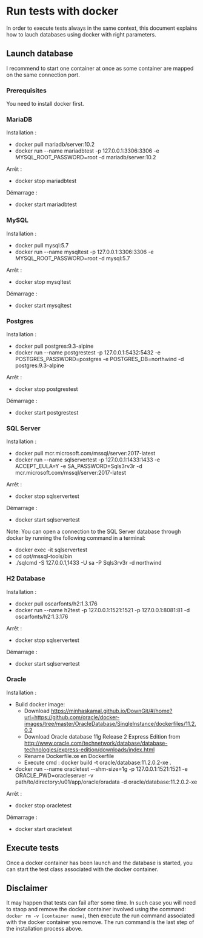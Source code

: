 # Run tests with docker

In order to execute tests always in the same context, this document explains how to lauch databases using docker with right parameters.

## Launch database

I recommend to start one container at once as some container are mapped on the same connection port.

### Prerequisites

You need to install docker first.

### MariaDB

Installation :

- docker pull mariadb/server:10.2
- docker run --name mariadbtest -p 127.0.0.1:3306:3306 -e MYSQL_ROOT_PASSWORD=root -d mariadb/server:10.2

Arrêt :

- docker stop mariadbtest

Démarrage :

- docker start mariadbtest

### MySQL

Installation :

- docker pull mysql:5.7
- docker run --name mysqltest -p 127.0.0.1:3306:3306 -e MYSQL_ROOT_PASSWORD=root -d mysql:5.7

Arrêt :

- docker stop mysqltest

Démarrage :

- docker start mysqltest

### Postgres

Installation :

- docker pull postgres:9.3-alpine
- docker run --name postgrestest -p 127.0.0.1:5432:5432 -e POSTGRES_PASSWORD=postgres -e POSTGRES_DB=northwind -d postgres:9.3-alpine

Arrêt :

- docker stop postgrestest

Démarrage :

- docker start postgrestest

### SQL Server

Installation :

- docker pull mcr.microsoft.com/mssql/server:2017-latest
- docker run --name sqlservertest -p 127.0.0.1:1433:1433 -e ACCEPT_EULA=Y -e SA_PASSWORD=Sqls3rv3r -d mcr.microsoft.com/mssql/server:2017-latest

Arrêt :

- docker stop sqlservertest

Démarrage :

- docker start sqlservertest

Note: You can open a connection to the SQL Server database through docker by running the following command in a terminal:

- docker exec -it sqlservertest
- cd opt/mssql-tools/bin
- ./sqlcmd -S 127.0.0.1,1433 -U sa -P Sqls3rv3r -d northwind

### H2 Database

Installation :

- docker pull oscarfonts/h2:1.3.176
- docker run --name h2test -p 127.0.0.1:1521:1521 -p 127.0.0.1:8081:81 -d oscarfonts/h2:1.3.176

Arrêt :

- docker stop sqlservertest

Démarrage :

- docker start sqlservertest

### Oracle

Installation :

- Build docker image:
  - Download https://minhaskamal.github.io/DownGit/#/home?url=https://github.com/oracle/docker-images/tree/master/OracleDatabase/SingleInstance/dockerfiles/11.2.0.2
  - Download Oracle database 11g Release 2 Express Edition from http://www.oracle.com/technetwork/database/database-technologies/express-edition/downloads/index.html
  - Rename Dockerfile.xe en Dockerfile
  - Execute cmd : docker build -t oracle/database:11.2.0.2-xe . 
- docker run --name oracletest --shm-size=1g -p 127.0.0.1:1521:1521 -e ORACLE_PWD=oracleserver -v path/to/directory:/u01/app/oracle/oradata -d oracle/database:11.2.0.2-xe

Arrêt :

- docker stop oracletest

Démarrage :

- docker start oracletest

## Execute tests

Once a docker container has been launch and the database is started, you can start the test class associated with the docker container.

## Disclaimer

It may happen that tests can fail after some time. In such case you will need to staop and remove the docker container involved using the command: `docker rm -v [container name]`, then execute the run command associated with the docker container you remove. The run command is the last step of the installation process above.